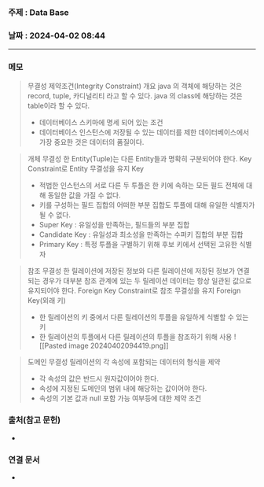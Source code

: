 ### 주제 : Data Base

### 날짜 : 2024-04-02 08:44
----
### 메모
> 무결성 제약조건(Integrity Constraint) 개요
> java 의 객체에 해당하는 것은 record, tuple, 카디널리티 라고 할 수 있다.
> java 의 class에 해당하는 것은 table이라 할 수 있다.
> 	- 데이터베이스 스키마에 명세 되어 있는 조건
> 	- 데이터베이스 인스턴스에 저장될 수 있는 데이터를 제한
> 데이터베이스에서 가장 중요한 것은 데이터의 품질이다.

> 개체 무결성
> 한 Entity(Tuple)는 다른 Entity들과 명확히 구분되어야 한다.
> Key Constraint로 Entity 무결성을 유지
> Key
> 	- 적법한 인스턴스의 서로 다른 두 투플은 한 키에 속하는 모든 필드 전체에 대해 동일한 값을 가질 수 없다.
> 	- 키를 구성하는 필드 집합의 어떠한 부분 집합도 투플에 대해 유일한 식별자가 될 수 없다.
> 	- Super Key : 유일성을 만족하는, 필드들의 부분 집합
> 	- Candidate Key : 유일성과 최소성을 만족하는 수퍼키 집합의 부분 집합
> 	- Primary Key : 특정 투플을 구별하기 위해 후보 키에서 선택된 고유한 식별자

> 참조 무결성
> 한 릴레이션에 저장된 정보와 다른 릴레이션에 저장된 정보가 연결되는 경우가 대부분
> 참조 관계에 있는 두 릴레이션 데이터는 항상 일관된 값으로 유지되어야 한다.
> Foreign Key Constraint로 참조 무결성을 유지
> Foreign Key(외래 키)
> 	- 한 릴레이션의 키 중에서 다른 릴레이션의 투플을 유일하게 식별할 수 있는 키
> 	- 한 릴레이션의 투플에서 다른 릴레이션의 투플을 참조하기 위해 사용
> ![[Pasted image 20240402094419.png]]

> 도메인 무결성
> 릴레이션의 각 속성에 포함되는 데이터의 형식을 제약
> 	- 각 속성의 값은 반드시 원자값이어야 한다.
> 	- 속성에 지정된 도메인의 범위 내에 해당하는 값이어야 한다.
> 	- 속성의 기본 값과 null 포함 가능 여부등에 대한 제약 조건

> 

### 출처(참고 문헌)
-

### 연결 문서
-
